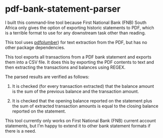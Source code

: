 # pdf-bank-statement-parser

I built this command-line tool because First National Bank (FNB) South Africa only gives the option of exporting historic statements to PDF, which is a terrible format to use for any downstream task other than reading.

This tool uses [pdfplumber](https://github.com/jsvine/pdfplumber)) for text extraction from the PDF, but has no other package dependencies.

This tool exports all transactions from a PDF bank statement and exports them into a CSV file. It does this by exporting the PDF contents to text and then extracting the transactions and balances using REGEX.

The parsed results are verified as follows:

1. It is checked (for every transaction extracted) that the balance amount is the sum of the previous balance and the transaction amount.

2. It is checked that the opening balance reported on the statement plus the sum of extracted transaction amounts is equal to the closing balance reported on the statement.

This tool currently only works on First National Bank (FNB) current account statements, but I'm happy to extend it to other bank statement formats if there is a need.
